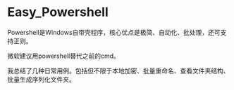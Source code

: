 # Easy_Powershell

Powershell是Windows自带壳程序，核心优点是极简、自动化、批处理，还可支持正则。

微软建议用powershell替代之前的cmd。

我总结了几种日常用例。包括但不限于本地加密、批量重命名、查看文件夹结构、批量生成序列化文件夹。
